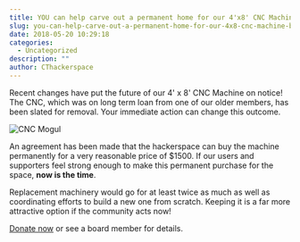 ```yaml
---
title: YOU can help carve out a permanent home for our 4'x8' CNC Machine before it goes!
slug: you-can-help-carve-out-a-permanent-home-for-our-4x8-cnc-machine-before-it-goes
date: 2018-05-20 10:29:18
categories:
  - Uncategorized
description: ""
author: CThackerspace
---
```



Recent changes have put the future of our 4' x 8' CNC Machine on notice! The CNC, which was on long term loan from one of our older members, has been slated for removal. Your immediate action can change this outcome.

![CNC Mogul](/uploads/2018/05/cnc-modul.jpg)

An agreement has been made that the hackerspace can buy the machine permanently for a very reasonable price of $1500. If our users and supporters feel strong enough to make this permanent purchase for the space, **now is the time**. 

Replacement machinery would go for at least twice as much as well as coordinating efforts to build a new one from scratch. Keeping it is a far more attractive option if the community acts now!

[Donate now](https://www.paypal.me/CTHackerspace/) or see a board member for details.
